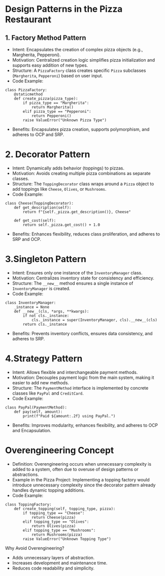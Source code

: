 # Design Patterns in the Pizza Restaurant

## 1. Factory Method Pattern

- Intent: Encapsulates the creation of complex pizza objects (e.g., Margherita, Pepperoni).
- Motivation: Centralized creation logic simplifies pizza initialization and supports easy addition of new types.
- Structure: A `PizzaFactory` class creates specific `Pizza` subclasses (`Margherita`, `Pepperoni`) based on user input.
- Code Example:
```
class PizzaFactory:
    @staticmethod
    def create_pizza(pizza_type):
        if pizza_type == "Margherita":
            return Margherita()
        elif pizza_type == "Pepperoni":
            return Pepperoni()
        raise ValueError("Unknown Pizza Type")
```
- Benefits: Encapsulates pizza creation, supports polymorphism, and adheres to OCP and SRP.


# 2. Decorator Pattern
- Intent: Dynamically adds behavior (toppings) to pizzas.
- Motivation: Avoids creating multiple pizza combinations as separate classes.
- Structure: The `ToppingDecorator` class wraps around a `Pizza` object to add toppings like `Cheese`, `Olives`, or `Mushrooms`.
- Code Example:
```
class Cheese(ToppingDecorator):
    def get_description(self):
        return f"{self._pizza.get_description()}, Cheese"

    def get_cost(self):
        return self._pizza.get_cost() + 1.0
```
- Benefits: Enhances flexibility, reduces class proliferation, and adheres to SRP and OCP.

# 3.Singleton Pattern

- Intent: Ensures only one instance of the `InventoryManager` class.
- Motivation: Centralizes inventory state for consistency and efficiency.
- Structure: The `__new__` method ensures a single instance of `InventoryManager` is created.
- Code Example:
```
class InventoryManager:
    _instance = None
    def __new__(cls, *args, **kwargs):
        if not cls._instance:
            cls._instance = super(InventoryManager, cls).__new__(cls)
        return cls._instance
```
- Benefits: Prevents inventory conflicts, ensures data consistency, and adheres to SRP.


# 4.Strategy Pattern
- Intent: Allows flexible and interchangeable payment methods.
- Motivation: Decouples payment logic from the main system, making it easier to add new methods.
- Structure: The `PaymentMethod` interface is implemented by concrete classes like `PayPal` and `CreditCard`.
- Code Example:
```
class PayPal(PaymentMethod):
    def pay(self, amount):
        print(f"Paid ${amount:.2f} using PayPal.")
```
- Benefits: Improves modularity, enhances flexibility, and adheres to OCP and Encapsulation.


# Overengineering Concept
- Definition: Overengineering occurs when unnecessary complexity is added to a system, often due to overuse of design patterns or abstractions.
- Example in the Pizza Project: Implementing a topping factory would introduce unnecessary complexity since the decorator pattern already handles dynamic topping additions.
- Code Example:
```
class ToppingFactory:
    def create_topping(self, topping_type, pizza):
        if topping_type == "Cheese":
            return Cheese(pizza)
        elif topping_type == "Olives":
            return Olives(pizza)
        elif topping_type == "Mushrooms":
            return Mushrooms(pizza)
        raise ValueError("Unknown Topping Type")
```
Why Avoid Overengineering?
- Adds unnecessary layers of abstraction.
- Increases development and maintenance time.
- Reduces code readability and simplicity.
